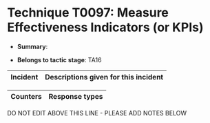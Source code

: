 # Technique T0097: Measure Effectiveness Indicators (or KPIs)

* **Summary**: 

* **Belongs to tactic stage**: TA16


| Incident | Descriptions given for this incident |
| -------- | -------------------- |



| Counters | Response types |
| -------- | -------------- |


DO NOT EDIT ABOVE THIS LINE - PLEASE ADD NOTES BELOW